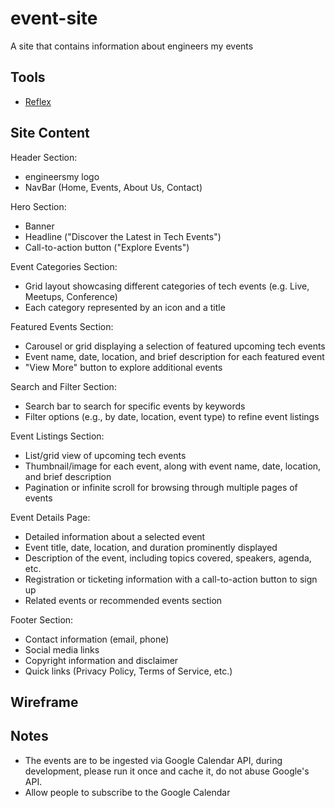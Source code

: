 # event-site
A site that contains information about engineers my events

## Tools
- [Reflex](https://reflex.dev/docs/getting-started/introduction/)

## Site Content

Header Section:
- engineersmy logo
- NavBar (Home, Events, About Us, Contact)

Hero Section:
- Banner
- Headline ("Discover the Latest in Tech Events")
- Call-to-action button ("Explore Events")

Event Categories Section:
- Grid layout showcasing different categories of tech events (e.g. Live, Meetups, Conference)
- Each category represented by an icon and a title

Featured Events Section:
- Carousel or grid displaying a selection of featured upcoming tech events
- Event name, date, location, and brief description for each featured event
- "View More" button to explore additional events

Search and Filter Section:
- Search bar to search for specific events by keywords
- Filter options (e.g., by date, location, event type) to refine event listings

Event Listings Section:
- List/grid view of upcoming tech events
- Thumbnail/image for each event, along with event name, date, location, and brief description
- Pagination or infinite scroll for browsing through multiple pages of events

Event Details Page:
- Detailed information about a selected event
- Event title, date, location, and duration prominently displayed
- Description of the event, including topics covered, speakers, agenda, etc.
- Registration or ticketing information with a call-to-action button to sign up
- Related events or recommended events section

Footer Section:
- Contact information (email, phone)
- Social media links
- Copyright information and disclaimer
- Quick links (Privacy Policy, Terms of Service, etc.)

## Wireframe

## Notes
- The events are to be ingested via Google Calendar API, during development, please run it once and cache it, do not abuse Google's API.
- Allow people to subscribe to the Google Calendar